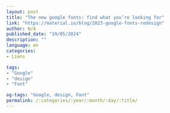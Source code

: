 ```yaml
---
layout: post
title: "The new google fonts: find what you’re looking for"
link: "https://material.io/blog/2023-google-fonts-redesign"
author: N/A
published_date: "19/05/2024"
description: ""
language: en
categories:
- Liens

tags:
- "Google"
- "design"
- "Font"

og-tags: "Google, design, Font"
permalink: /:categories/:year/:month/:day/:title/
---
```

